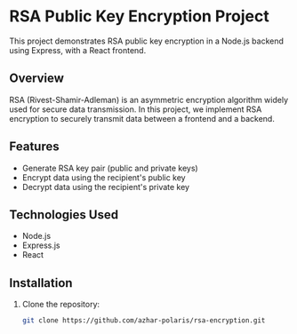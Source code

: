 # RSA Public Key Encryption Project

This project demonstrates RSA public key encryption in a Node.js backend using Express, with a React frontend.

## Overview

RSA (Rivest-Shamir-Adleman) is an asymmetric encryption algorithm widely used for secure data transmission. In this project, we implement RSA encryption to securely transmit data between a frontend and a backend.

## Features

- Generate RSA key pair (public and private keys)
- Encrypt data using the recipient's public key
- Decrypt data using the recipient's private key

## Technologies Used

- Node.js
- Express.js
- React

## Installation

1. Clone the repository:

   ```bash
   git clone https://github.com/azhar-polaris/rsa-encryption.git
